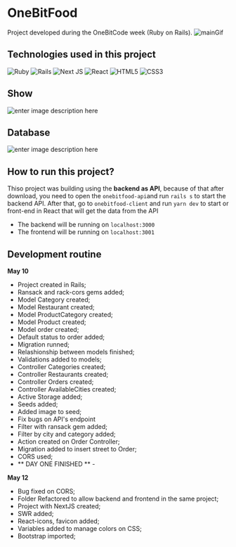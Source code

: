 
# OneBitFood
Project developed during the OneBitCode week (Ruby on Rails).
![mainGif](https://res.cloudinary.com/dloadb2bx/image/upload/v1621122897/Peek_15-05-2021_20-53_ljblcj.gif)

## Technologies used in this project
<img alt="Ruby" src="https://img.shields.io/badge/ruby-%23CC342D.svg?&style=for-the-badge&logo=ruby&logoColor=white"/> <img alt="Rails" src="https://img.shields.io/badge/rails-%23CC0000.svg?&style=for-the-badge&logo=ruby-on-rails&logoColor=white"/> <img alt="Next JS" src="https://img.shields.io/badge/nextjs-%23000000.svg?&style=for-the-badge&logo=next.js&logoColor=white"/> <img alt="React" src="https://img.shields.io/badge/react-%2320232a.svg?&style=for-the-badge&logo=react&logoColor=%2361DAFB"/> <img alt="HTML5" src="https://img.shields.io/badge/html5-%23E34F26.svg?&style=for-the-badge&logo=html5&logoColor=white"/> <img alt="CSS3" src="https://img.shields.io/badge/css3-%231572B6.svg?&style=for-the-badge&logo=css3&logoColor=white"/>

## Show
![enter image description here](https://res.cloudinary.com/dloadb2bx/image/upload/v1620677659/oneBitShow_neps9t.png)

## Database
![enter image description here](https://res.cloudinary.com/dloadb2bx/image/upload/v1620677116/dbOneBitFood_ii3gmn.png)

## How to run this project?
Thiso project was building using the **backend as API**, because of that after download, you need to open the `onebitfood-api`and run `rails s` to start the backend API. After that, go to `onebitfood-client` and run `yarn dev` to start or front-end in React that will get the data from the API

 - The backend will be running on `localhost:3000`
 - The frontend will be running on `localhost:3001`

## Development routine

**May 10**

   - Project created in Rails;
   - Ransack and rack-cors gems added;
   - Model Category created;
   - Model Restaurant created;
   - Model ProductCategory created;
   - Model Product created;
   - Model order created;
   - Default status to order added;
   - Migration runned;
   - Relashionship between models finished;
   - Validations added to models;
   - Controller Categories created;
   - Controller Restaurants created;
   - Controller Orders created;
   - Controller AvailableCities created;
   - Active Storage added;
   - Seeds added;
   - Added image to seed;
   - Fix bugs on API's endpoint
   - Filter with ransack gem added;
   - Filter by city and category added;
   - Action created on Order Controller;
   - Migration added to insert street to Order;
   - CORS used;
   - ** DAY ONE FINISHED **  -

**May 12**

   - Bug fixed on CORS;
   - Folder Refactored to allow backend and frontend in the same project;
   - Project with NextJS created;
   - SWR added;
   - React-icons, favicon added;
   - Variables added to manage colors on CSS;
   - Bootstrap imported;
